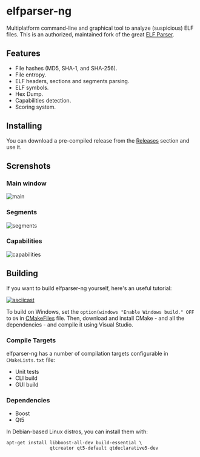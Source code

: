 # elfparser-ng

Multiplatform command-line and graphical tool to analyze (suspicious) ELF files. This is an authorized, maintained fork of the great [ELF Parser](https://elfparser.com).

## Features

* File hashes (MD5, SHA-1, and SHA-256).
* File entropy.
* ELF headers, sections and segments parsing.
* ELF symbols.
* Hex Dump.
* Capabilities detection.
* Scoring system.

## Installing

You can download a pre-compiled release from the [Releases](https://github.com/mentebinaria/elfparser-ng/releases) section and use it.

## Screnshots

### Main window

![main](assets/gui-win-main.png)

### Segments

![segments](assets/gui-win-segments.png)

### Capabilities

![capabilities](assets/gui-win-capabilities.png)

## Building

If you want to build elfparser-ng yourself, here's an useful tutorial:

[![asciicast](https://asciinema.org/a/444072.svg)](https://asciinema.org/a/444072)

To build on Windows, set the `option(windows "Enable Windows build." OFF` to `ON` in [CMakeFiles](CMakeLists.txt) file. Then, download and install CMake - and all the dependencies - and compile it using Visual Studio.

### Compile Targets

elfparser-ng has a number of compilation targets configurable in `CMakeLists.txt` file:

* Unit tests
* CLI build
* GUI build

### Dependencies

* Boost
* Qt5

In Debian-based Linux distros, you can install them with:

    apt-get install libboost-all-dev build-essential \ 
                    qtcreator qt5-default qtdeclarative5-dev
